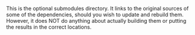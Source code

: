 This is the optional submodules directory.  It links to the original sources of some of the dependencies, should you wish to update and rebuild them.  However, it does NOT do anything about actually building them or putting the results in the correct locations.


